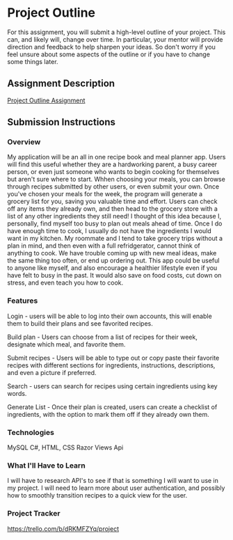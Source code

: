 # Project Outline
For this assignment, you will submit a high-level outline of your project. This can, and likely will, change over time. In particular, your mentor will provide direction and feedback to help sharpen your ideas. So don't worry if you feel unsure about some aspects of the outline or if you have to change some things later.

## Assignment Description
[Project Outline Assignment](https://education.launchcode.org/liftoff/modules/assignments/project-outline)

## Submission Instructions

### Overview
  My application will be an all in one recipe book and meal planner app. Users will find this useful whether they are a hardworking parent, a busy career person, or even just someone who wants to begin cooking for themselves but aren't sure where to start. Whhen choosing your meals, you can browse through recipes submitted by other users, or even submit your own. Once you've chosen your meals for the week, the program will generate a grocery list for you, saving you valuable time and effort. Users can check off any items they already own, and then head to the grocery store with a list of any other ingredients they still need!
  I thought of this idea because I, personally, find myself too busy to plan out meals ahead of time. Once I do have enough time to cook, I usually do not have the ingredients I would want in my kitchen. My roommate and I tend to take grocery trips without a plan in mind, and then even with a full refridgerator, cannot think of anything to cook. We have trouble coming up with new meal ideas, make the same thing too often, or end up ordering out. This app could be useful to anyone like myself, and also encourage a healthier lifestyle even if you have felt to busy in the past. It would also save on food costs, cut down on stress, and even teach you how to cook.
### Features
Login - users will be able to log into their own accounts, this will enable them to build their plans and see favorited recipes.

Build plan - Users can choose from a list of recipes for their week, designate which meal, and favorite them.

Submit recipes - Users will be able to type out or copy paste their favorite recipes with different sections for ingredients, instructions, descriptions, and even a picture if preferred.

Search - users can search for recipes using certain ingredients using key words.

Generate List - Once their plan is created, users can create a checklist of ingredients, with the option to mark them off if they already own them.

### Technologies
MySQL
C#, HTML, CSS
Razor Views
Api
### What I'll Have to Learn
I will have to research API's to see if that is something I will want to use in my project. I will need to learn more about user authentication, and possibly how to smoothly transition recipes to a quick view for the user.
### Project Tracker
https://trello.com/b/dRKMFZYq/project
